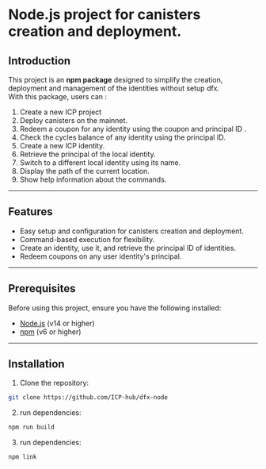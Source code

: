 # Node.js project for canisters creation and deployment.

## Introduction  

This project is an **npm package** designed to simplify the creation, deployment and management of the identities without setup dfx.  
With this package, users can :  
1. Create a new ICP project
2. Deploy canisters on the mainnet.  
3. Redeem a coupon for any identity using the coupon and principal ID .
4. Check the cycles balance of any identity using the principal ID.
5. Create a new ICP identity.
6. Retrieve the principal of the local identity.
7. Switch to a different local identity using its name.
8. Display the path of the current location.
9. Show help information about the commands.

---  

## Features  

- Easy setup and configuration for canisters creation and deployment.  
- Command-based execution for flexibility.  
- Create an identity, use it, and retrieve the principal ID of identities.
- Redeem coupons on any user identity's principal.

---  

## Prerequisites  

Before using this project, ensure you have the following installed:  

- [Node.js](https://nodejs.org/) (v14 or higher)  
- [npm](https://www.npmjs.com/) (v6 or higher)  

---  

## Installation  

1. Clone the repository: 
 ```bash  
 git clone https://github.com/ICP-hub/dfx-node
```

2. run dependencies:  
 ```bash  
 npm run build
```
3. run dependencies:  
 ```bash  
 npm link 
```
